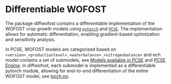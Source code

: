# Differentiable WOFOST

The package diffwofost contains a differentiable implementation of the WOFOST
crop growth models using [`pytorch`](https://pytorch.org/) and
[`PCSE`](https://pcse.readthedocs.io/en/stable/index.html). The implementation
allows for automatic differentiation, enabling gradient-based optimization and
sensitivity analysis.

In PCSE, WOFOST models are categorized based on
`<version>_<productionlevel>_<waterbalance>_<nitrogenbalance>` and ech model
contains a set of submodels, see [Models available in
PCSE](https://pcse.readthedocs.io/en/stable/available_models.html#models-available-in-pcse)
and [PCSE
Engine](https://pcse.readthedocs.io/en/stable/reference_guide.html#the-engine).
in diffwofost, each submodel is implemented as a differentiable pytorch module,
allowing for end-to-end differentiation of the entire WOFOST model, see
[torch.nn](https://docs.pytorch.org/docs/stable/nn.html).
